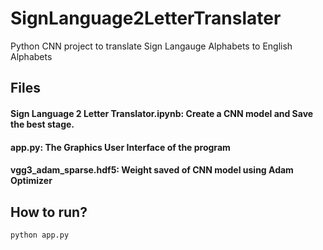 # SignLanguage2LetterTranslater
Python CNN project to translate Sign Langauge Alphabets to English Alphabets

## Files
#### Sign Language 2 Letter Translator.ipynb: Create a CNN model and Save the best stage.
#### app.py: The Graphics User Interface of the program
#### vgg3_adam_sparse.hdf5: Weight saved of CNN model using Adam Optimizer 

## How to run?
```python app.py```
